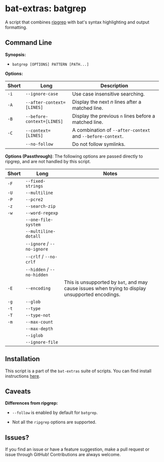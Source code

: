 # bat-extras: batgrep

A script that combines [ripgrep](https://github.com/burntsushi/ripgrep) with bat's syntax highlighting and output formatting.



## Command Line

**Synopsis:**

- `batgrep [OPTIONS] PATTERN [PATH...] `



**Options:**

| Short | Long                       | Description                                                |
| ----- | -------------------------- | ---------------------------------------------------------- |
| `-i`  | `--ignore-case`            | Use case insensitive searching.                            |
| `-A`  | `--after-context=[LINES]`  | Display the next *n* lines after a matched line.           |
| `-B`  | `--before-context=[LINES]` | Display the previous `n` lines before a matched line.      |
| `-C`  | `--context=[LINES]`        | A combination of `--after-context` and `--before-context`. |
|       | `--no-follow`              | Do not follow symlinks.                                    |



**Options (Passthrough)**:
The following options are passed directly to ripgrep, and are not handled by this script.

| Short | Long                       | Notes                                                        |
| ----- | -------------------------- | ------------------------------------------------------------ |
| `-F`  | `--fixed-strings`          |                                                              |
| `-U`  | `--multiline`              |                                                              |
| `-P`  | `--pcre2`                  |                                                              |
| `-z`  | `--search-zip`             |                                                              |
| `-w`  | `--word-regexp`            |                                                              |
|       | `--one-file-system`        |                                                              |
|       | `--multiline-dotall`       |                                                              |
|       | `--ignore` / `--no-ignore` |                                                              |
|       | `--crlf` / `--no-crlf`     |                                                              |
|       | `--hidden` / `--no-hidden` |                                                              |
| `-E`  | `--encoding`               | This is unsupported by `bat`, and may cause issues when trying to display unsupported encodings. |
| `-g`  | `--glob`                   |                                                              |
| `-t`  | `--type`                   |                                                              |
| `-T`  | `--type-not`               |                                                              |
| `-m`  | `--max-count`              |                                                              |
|       | `--max-depth`              |                                                              |
|       | `--iglob`                  |                                                              |
|       | `--ignore-file`            |                                                              |



## Installation

This script is a part of the `bat-extras` suite of scripts. You can find install instructions [here](../README.md#installation).



## Caveats

**Differences from ripgrep:**

- `--follow` is enabled by default for `batgrep`.

- Not all the `ripgrep` options are supported.



## Issues?

If you find an issue or have a feature suggestion, make a pull request or issue through GitHub!
Contributions are always welcome.
